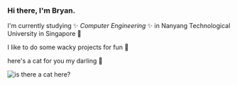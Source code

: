 ### Hi there, I'm Bryan.

I'm currently studying ✨ _Computer Engineering_ ✨ in Nanyang Technological University in Singapore 🏫

I like to do some wacky projects for fun 🥴

here's a cat for you my darling 💖

![is there a cat here?](https://cataas.com/cat/gif)

<!--
**bryanluwz/bryanluwz** is a ✨ _special_ ✨ repository because its `README.md` (this file) appears on your GitHub profile.

Here are some ideas to get you started:

- 🔭 I’m currently working on ...
- 🌱 I’m currently learning ...
- 👯 I’m looking to collaborate on ...
- 🤔 I’m looking for help with ...
- 💬 Ask me about ...
- 📫 How to reach me: ...
- 😄 Pronouns: ...
- ⚡ Fun fact: ...
-->
